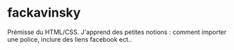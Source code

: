 # fackavinsky
Prémisse du HTML/CSS. J'apprend des petites notions : comment importer une police, inclure des liens facebook ect..
